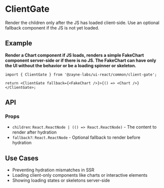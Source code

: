 # ClientGate

Render the children only after the JS has loaded client-side. Use an optional fallback component if the JS is not yet loaded.

## Example

**Render a Chart component if JS loads, renders a simple FakeChart component server-side or if there is no JS. The FakeChart can have only the UI without the behavior or be a loading spinner or skeleton.**

```tsx
import { ClientGate } from '@zayne-labs/ui-react/common/client-gate';

return <ClientGate fallback={<FakeChart />}>{() => <Chart />}</ClientGate>;
```

## API

### Props

- `children`: `React.ReactNode | (() => React.ReactNode)` - The content to render after hydration
- `fallback?`: `React.ReactNode` - Optional fallback to render before hydration

## Use Cases

- Preventing hydration mismatches in SSR
- Loading client-only components like charts or interactive elements
- Showing loading states or skeletons server-side
